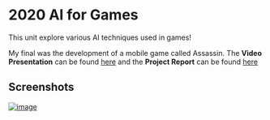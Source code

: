 # 2020 AI for Games
This unit explore various AI techniques used in games!

My final was the development of a mobile game called Assassin. The **Video Presentation** can be found [here](https://youtu.be/ZTSVAxSU4p0) and the **Project Report** can be found [here](https://docs.google.com/document/d/1O93wPKwf_bZhPqycfiEjtdR_YnjzxswMIQRdwVIFtjU/edit?usp=sharing)

## Screenshots
[![image](https://user-images.githubusercontent.com/53892067/204208544-056d408d-b48b-46fa-954a-62ebff86e195.png)](https://youtu.be/ZTSVAxSU4p0)
